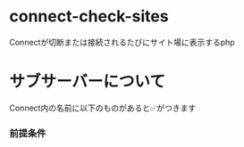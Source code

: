 # connect-check-sites
Connectが切断または接続されるたびにサイト場に表示するphp
# サブサーバーについて
Connect内の名前に以下のものがあると✅️がつきます
### 前提条件
